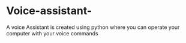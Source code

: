 # Voice-assistant-
A voice Assistant is created using python where you can operate your computer with your voice commands
